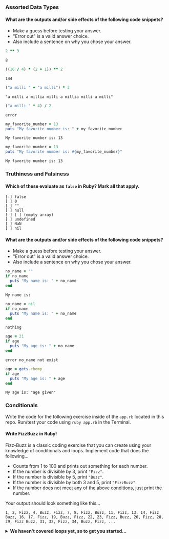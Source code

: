### Assorted Data Types

#### What are the outputs and/or side effects of the following code snippets?

* Make a guess before testing your answer.
* "Error out" is a valid answer choice.
* Also include a sentence on why you chose your answer.

```rb
2 ** 3
```
```text
8
```

```rb
((16 / 4) * (2 + 1)) ** 2
```
```text
144
```

```rb
("a milli " + "a milli") * 3
```
```text
"a milli a millia milli a millia milli a milli"
```

```rb
("a milli " * 4) / 2
```
```text
error
```

```rb
my_favorite_number = 13
puts "My favorite number is: " + my_favorite_number
```
```text
My favorite number is: 13
```

```rb
my_favorite_number = 13
puts "My favorite number is: #{my_favorite_number}"
```
```text
My favorite number is: 13
```

### Truthiness and Falsiness

#### Which of these evaluate as `false` in Ruby? Mark all that apply.

```text
[-] false
[ ] 0
[ ] ""
[ ] null
[ ] [ ] (empty array)
[ ] undefined
[ ] NaN
[ ] nil
```

#### What are the outputs and/or side effects of the following code snippets?

* Make a guess before testing your answer.
* "Error out" is a valid answer choice.
* Also include a sentence on why you chose your answer.

```rb
no_name = ""
if no_name
  puts "My name is: " + no_name
end
```
```text
My name is: 
```

```rb
no_name = nil
if no_name
  puts "My name is: " + no_name
end
```
```text
nothing
```

```rb
age = 21
if age
  puts "My age is: " + no_name
end
```
```text
error no_name not exist
```

```rb
age = gets.chomp
if age
  puts "My age is: " + age
end
```
```text
My age is: "age given"
```

### Conditionals

Write the code for the following exercise inside of the `app.rb` located in this repo. Run/test your code using `ruby app.rb` in the Terminal.

#### Write FizzBuzz in Ruby!

Fizz-Buzz is a classic coding exercise that you can create using your knowledge of conditionals and loops. Implement code that does the following...

* Counts from 1 to 100 and prints out something for each number.
* If the number is divisible by 3, print `"Fizz"`.
* If the number is divisible by 5, print `"Buzz"`.
* If the number is divisible by both 3 and 5, print `"FizzBuzz"`.
* If the number does not meet any of the above conditions, just print the number.

Your output should look something like this...
```
1, 2, Fizz, 4, Buzz, Fizz, 7, 8, Fizz, Buzz, 11, Fizz, 13, 14, Fizz Buzz, 16, 17, Fizz, 19, Buzz, Fizz, 22, 23, Fizz, Buzz, 26, Fizz, 28, 29, Fizz Buzz, 31, 32, Fizz, 34, Buzz, Fizz, ...
```

<details>
  <summary><strong>We haven't covered loops yet, so to get you started...</strong></summary>

  ```rb
  i = 1
  str = ""
  while i <= 100 do
    str = ""
    str += "Fizz, " if i % 3 == 0
    str += "Buzz, " if i % 5 == 0
    str += i.to_s + ", " if i % 3 != 0 && i % 5 != 0 
    print str
    i+=1
  end
  ```

</details>
